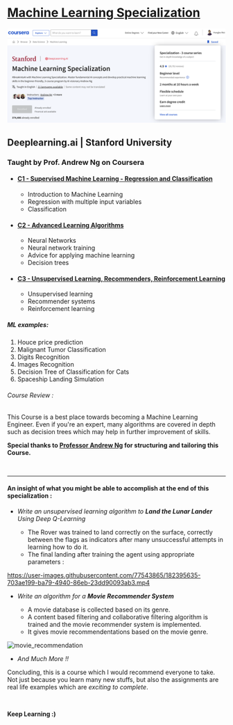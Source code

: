 # [Machine Learning Specialization](../../machine-learning-specialization-andrew-ng-main/assignments)

![](/resources/course-banner.png)

## Deeplearning.ai | Stanford University

### Taught by Prof. Andrew Ng on Coursera

- #### [C1 - Supervised Machine Learning - Regression and Classification](https://www.coursera.org/learn/machine-learning?specialization=machine-learning-introduction)
    - Introduction to Machine Learning
    - Regression with multiple input variables
    - Classification

- #### [C2 - Advanced Learning Algorithms](https://www.coursera.org/learn/advanced-learning-algorithms?specialization=machine-learning-introduction)
    - Neural Networks
    - Neural network training
    - Advice for applying machine learning
    - Decision trees

- #### [C3 - Unsupervised Learning, Recommenders, Reinforcement Learning](https://www.coursera.org/learn/unsupervised-learning-recommenders-reinforcement-learning?specialization=machine-learning-introduction)
    - Unsupervised learning
    - Recommender systems
    - Reinforcement learning

##### ML examples:

1. Houce price prediction
2. Malignant Tumor Classification
3. Digits Recognition
4. Images Recognition
5. Decision Tree of Classification for Cats
6. Spaceship Landing Simulation

###### Course Review :

This Course is a best place towards becoming a Machine Learning Engineer. Even if you're an expert, many algorithms are covered in depth such as decision trees which may help in further improvement of skills.

**Special thanks to [Professor Andrew Ng](https://www.andrewng.org/) for structuring and tailoring this Course.**

<br/>

<hr/>

#### An insight of what you might be able to accomplish at the end of this specialization :

* <i>Write an unsupervised learning algorithm to **Land the Lunar Lander** Using Deep Q-Learning</i>

    - The Rover was trained to land correctly on the surface, correctly between the flags as indicators after many unsuccessful attempts in learning how to do it.
    - The final landing after training the agent using appropriate parameters : 

https://user-images.githubusercontent.com/77543865/182395635-703ae199-ba79-4940-86eb-23dd90093ab3.mp4

* <i>Write an algorithm for a **Movie Recommender System**</i>
    
    - A movie database is collected based on its genre.
    - A content based filtering and collaborative filtering algorithm is trained and the movie recommender system is implemented.
    - It gives movie recommendentations based on the movie genre.

![movie_recommendation](https://user-images.githubusercontent.com/77543865/182398093-c7387754-34a9-4044-b842-0085060c3525.png)

* <i> And Much More !! </i>


Concluding, this is a course which I would recommend everyone to take. Not just because you learn many new stuffs, but also the assignments are real life examples which are *exciting to complete*. 

<br/>

**Keep Learning :)**


 
 
